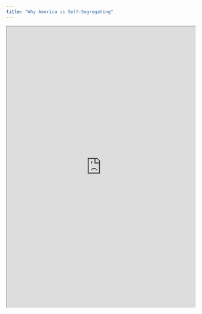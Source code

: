 ```yaml
---
title: "Why America is Self-Segregating"
---
```



<iframe height="750" width="100%" src="https://ewelton.github.io/ktest/wiki.html#Why%20America%20is%20Self-Segregating"></iframe>

